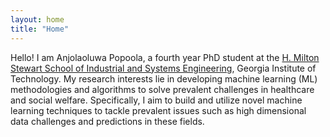 ```yaml
---
layout: home
title: "Home"
---
```


Hello! I am Anjolaoluwa Popoola, a fourth year PhD student at the [H. Milton Stewart School of Industrial and Systems Engineering](https://www.isye.gatech.edu), Georgia Institute of Technology. My research interests lie in developing machine learning (ML) methodologies and algorithms to solve prevalent challenges in healthcare and social welfare. Specifically, I aim to build and utilize novel machine learning techniques to tackle prevalent issues such as high dimensional data challenges and predictions in these fields.


<!--same as index.md-->

